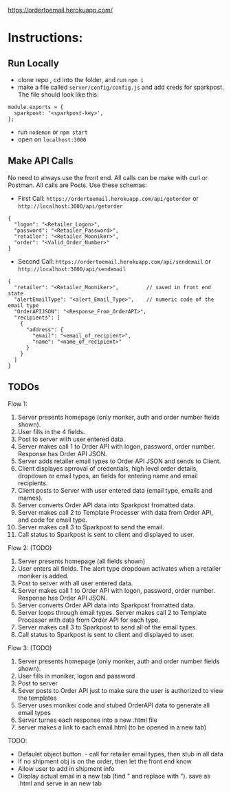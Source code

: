 https://ordertoemail.herokuapp.com/

# Instructions:

## Run Locally
- clone repo , cd into the folder, and run ```npm i```
- make a file called ```server/config/config.js``` and add creds for sparkpost.  The file should look like this:
```
module.exports = {
  sparkpost: '<sparkpost-key>',
};
```
- run ```nodemon``` or ```npm start```
- open on ```localhost:3000```

## Make API Calls
No need to always use the front end.  All calls can be make with curl or Postman.  All calls are Posts.  Use these schemas:
- First Call: ```https://ordertoemail.herokuapp.com/api/getorder``` or ```http://localhost:3000/api/getorder```
```
{
  "logon": "<Retailer_Logon>",
  "password": "<Retailer_Password>",
  "retailer": "<Retailer_Mooniker>",
  "order": "<Valid_Order_Number>"
}
```
- Second Call: ```https://ordertoemail.herokuapp.com/api/sendemail``` or ```http://localhost:3000/api/sendemail```
```
{
  "retailer": "<Retailer_Mooniker>",         // saved in front end state
  "alertEmailType": "<alert_Email_Type>",    // numeric code of the email type
  "OrderAPIJSON": "<Response_From_OrderAPI>",
  "recipients": [
    {
      "address": {
        "email": "<email_of_recipient>",
        "name": "<name_of_recipient>"
      }
    }
  ]
}
```



## TODOs

Flow 1:
1) Server presents homepage (only monker, auth and order number fields shown).
2) User fills in the 4 fields.
3) Post to server with user entered data.
4) Server makes call 1 to Order API with logon, password, order number. Response has Order API JSON.
5) Server adds retailer email types to Order API JSON and sends to Client.
6) Client displayes aprroval of credentials, high level order details, dropdown or email types, an fields for entering name and email recipients.
7) Client posts to Server with user entered data (email type, emails and mames).
8) Server converts Order API data into Sparkpost fromatted data.
9) Server makes call 2 to Template Processer with data from Order API, and code for email type.
10) Server makes call 3 to Sparkpost to send the email.
11) Call status to Sparkpost is sent to client and displayed to user.


Flow 2: (TODO)
1) Server presents homepage (all fields shown)
2) User enters all fields.  The alert type dropdown activates when a retailer moniker is added.
3) Post to server with all user entered data.
4) Server makes call 1 to Order API with logon, password, order number.  Response has Order API JSON.
5) Server converts Order API data into Sparkpost fromatted data.
6) Server loops through email types. Server makes call 2 to Template Processer with data from Order API for each type.
7) Server makes call 3 to Sparkpost to send all of the email types.
8) Call status to Sparkpost is sent to client and displayed to user.

Flow 3: (TODO)
1) Server presents homepage (only monker, auth and order number fields shown).
2) User fills in moniker, logon and password
3) Post to server
4) Sever posts to Order API just to make sure the user is authorized to view the templates
5) Server uses moniker code and stubed OrderAPI data to generate all email types
6) Server turnes each response into a new .html file
7) server makes a link to each email.html (to be opened in a new tab)


TODO:
- Defaulet object button. - call for retailer email types, then stub in all data
- If no shipment obj is on the order, then let the front end know
- Allow user to add in shipment info
- Display actual email in a new tab (find \" and replace with "). save as .html and serve in an new tab